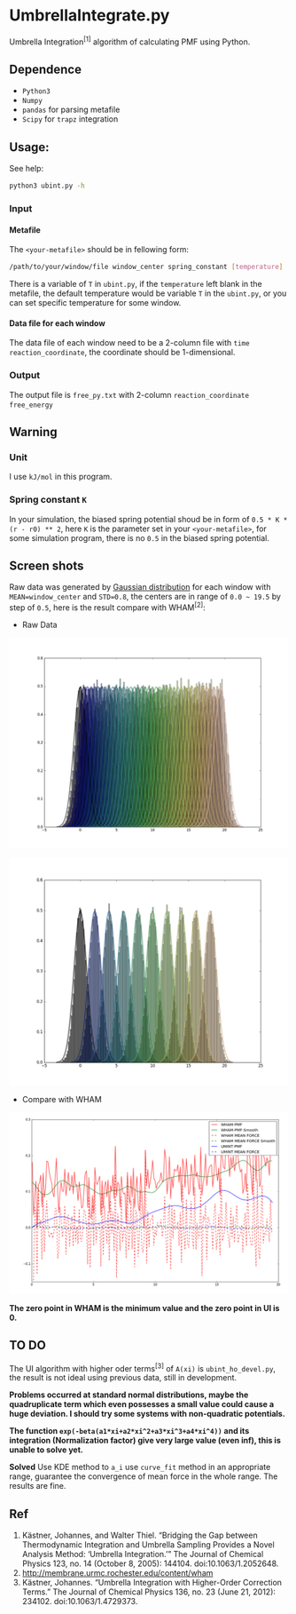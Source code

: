 # UmbrellaIntegrate.py
Umbrella Integration<sup>[1]</sup> algorithm of calculating PMF using Python.

## Dependence

* `Python3`
* `Numpy`
* `pandas` for parsing metafile
* `Scipy` for `trapz` integration


## Usage:

See help:
```bash
python3 ubint.py -h
```

### Input

#### Metafile

The `<your-metafile>` should be in fellowing form:

```bash
/path/to/your/window/file window_center spring_constant [temperature]
```

There is a variable of `T` in `ubint.py`, if the `temperature` left blank in the metafile, the default temperature would be variable `T` in the `ubint.py`, or you can set specific temperature for some window.

#### Data file for each window

The data file of each window need to be a 2-column file with `time reaction_coordinate`, the coordinate should be 1-dimensional.

### Output

The output file is `free_py.txt` with 2-column `reaction_coordinate free_energy`

## Warning

### Unit

I use `kJ/mol` in this program.

### Spring constant `K`

In your simulation, the biased spring potential shoud be in form of `0.5 * K * (r - r0) ** 2`, here `K` is the parameter set in your `<your-metafile>`, for some simulation program, there is no `0.5` in the biased spring potential.

## Screen shots

Raw data was generated by [Gaussian distribution](https://en.wikipedia.org/wiki/Normal_distribution) for each window with `MEAN=window_center` and `STD=0.8`, the centers are in range of `0.0 ~ 19.5` by step of `0.5`, here is the result compare with WHAM<sup>[2]</sup>:

* Raw Data

![Raw Raw](https://raw.githubusercontent.com/Shirui816/UmbrellaIntegrate.py/master/ScreenShot/DataDetail.png)

![Raw IL](https://raw.githubusercontent.com/Shirui816/UmbrellaIntegrate.py/master/ScreenShot/Data.png)

* Compare with WHAM

![CMP CMP](https://raw.githubusercontent.com/Shirui816/UmbrellaIntegrate.py/master/ScreenShot/PMF_UI_WHAM.png)

**The zero point in WHAM is the minimum value and the zero point in UI is 0.**

## TO DO

The UI algorithm with higher oder terms<sup>[3]</sup> of `A(xi)` is `ubint_ho_devel.py`, the result is not ideal using previous data, still in development.

**Problems occurred at standard normal distributions, maybe the quadruplicate term which even possesses a small value could cause a huge deviation. I should try some systems with non-quadratic potentials.**

**The function `exp(-beta(a1*xi+a2*xi^2+a3*xi^3+a4*xi^4))` and its integration (Normalization factor) give very large value (even inf), this is unable to solve yet.**

**Solved**
Use KDE method to `a_i` use `curve_fit` method in an appropriate range, guarantee the convergence of mean force in the whole range. The results are fine.

## Ref

1. Kästner, Johannes, and Walter Thiel. “Bridging the Gap between Thermodynamic Integration and Umbrella Sampling Provides a Novel Analysis Method: ‘Umbrella Integration.’” The Journal of Chemical Physics 123, no. 14 (October 8, 2005): 144104. doi:10.1063/1.2052648.
2. http://membrane.urmc.rochester.edu/content/wham
3. Kästner, Johannes. “Umbrella Integration with Higher-Order Correction Terms.” The Journal of Chemical Physics 136, no. 23 (June 21, 2012): 234102. doi:10.1063/1.4729373.
